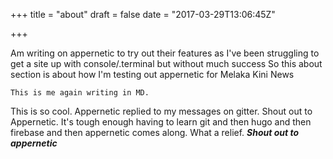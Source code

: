 +++
title = "about"
draft = false
date = "2017-03-29T13:06:45Z"

+++
Am writing on appernetic to try out their features as I've been struggling to get a site up with console/.terminal but without much success
So this about section is about how I'm testing out appernetic for Melaka Kini News

    This is me again writing in MD.
This is so cool. Appernetic replied to my messages on gitter. Shout out to Appernetic.
    It's tough enough having to learn git and then hugo and then firebase and then appernetic comes along.
What a relief.
***Shout out to appernetic***
